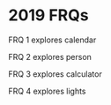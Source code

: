 <h1> 2019 FRQs </h1>

<body>

<p> FRQ 1 explores calendar </p>
<p> FRQ 2 explores person </p>
<p> FRQ 3 explores calculator </p>
<p> FRQ 4 explores lights </p>

</body>


